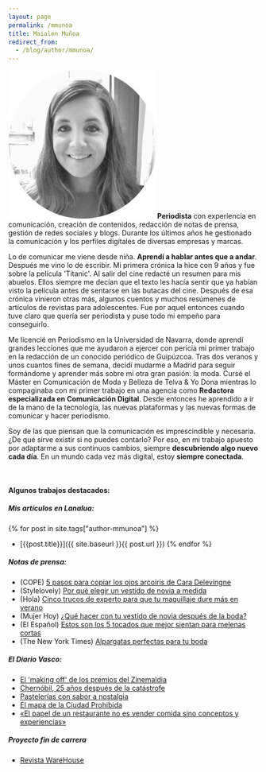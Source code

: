 ```yaml
---
layout: page
permalink: /mmunoa
title: Maialen Muñoa
redirect_from:
  - /blog/author/mmunoa/
---
```


![](/images/profile_m-300x300.jpg)**Periodista** con experiencia en comunicación, creación de contenidos, redacción de notas de prensa, gestión de redes sociales y blogs. Durante los últimos años he gestionado la comunicación y los perfiles digitales de diversas empresas y marcas.

Lo de comunicar me viene desde niña. **Aprendí a hablar antes que a andar**. Después me vino lo de escribir. Mi primera crónica la hice con 9 años y fue sobre la película 'Titanic'. Al salir del cine redacté un resumen para mis abuelos. Ellos siempre me decían que el texto les hacía sentir que ya habían visto la película antes de sentarse en las butacas del cine. Después de esa crónica vinieron otras más, algunos cuentos y muchos resúmenes de artículos de revistas para adolescentes. Fue por aquel entonces cuando tuve claro que quería ser periodista y puse todo mi empeño para conseguirlo.

Me licencié en Periodismo en la Universidad de Navarra, donde aprendí grandes lecciones que me ayudaron a ejercer con pericia mi primer trabajo en la redacción de un conocido periódico de Guipúzcoa. Tras dos veranos y unos cuantos fines de semana, decidí mudarme a Madrid para seguir formándome y aprender más sobre mi otra gran pasión: la moda. Cursé el Máster en Comunicación de Moda y Belleza de Telva & Yo Dona mientras lo compaginaba con mi primer trabajo en una agencia como **Redactora especializada en Comunicación Digital**. Desde entonces he aprendido a ir de la mano de la tecnología, las nuevas plataformas y las nuevas formas de comunicar y hacer periodismo.

Soy de las que piensan que la comunicación es imprescindible y necesaria. ¿De qué sirve existir si no puedes contarlo? Por eso, en mi trabajo apuesto por adaptarme a sus continuos cambios, siempre **descubriendo algo nuevo cada día**. En un mundo cada vez más digital, estoy **siempre conectada**.

[](https://twitter.com/maialenmunoa) [](https://linkedin.com/in/maialenmunoa)

#### Algunos trabajos destacados:

##### Mis artículos en Lanalua:
{% for post in site.tags["author-mmunoa"] %}
- [{{post.title}}]({{ site.baseurl }}{{ post.url }})
{% endfor %}

##### Notas de prensa:

- (COPE) [5 pasos para copiar los ojos arcoíris de Cara Delevingne](https://www.cope.es/programas/solo-copees/cope-cool/noticias/como-conseguir-los-ojos-arcoiris-cara-delevingne-que-arrasan-entre-las-celebrities-20190829_487067)
- (Stylelovely) [Por qué elegir un vestido de novia a medida](https://stylelovely.com/bodas/vestido-de-novia-a-medida/)
- (Hola) [Cinco trucos de experto para que tu maquillaje dure más en verano](https://us.hola.com/belleza/actualidad/galeria/20180814128488/maquillaje-dure-mas-verano/5/)
- (Mujer Hoy) [¿Qué hacer con tu vestido de novia después de la boda?](https://www.mujerhoy.com/moda/novias/201805/29/conservar-vestido-novia-despues-boda-20180529175022.html)
- (El Español) [Estos son los 5 tocados que mejor sientan para melenas cortas](https://www.elespanol.com/corazon/estilo/20180810/tocados-mejor-sientan-melenas-cortas/328717494_0.html) 
- (The New York Times) [Alpargatas perfectas para tu boda](https://www.tmagazine.es/diseno/lisa-lopez/)

##### El Diario Vasco:

- [El 'making off' de los premios del Zinemaldia](https://www.diariovasco.com/20100920/cultura/making-premios-zinemaldia-20100920.html)
- [Chernóbil, 25 años después de la catástrofe](https://www.diariovasco.com/v/20100917/al-dia-local/chernobil-anos-despues-catastrofe-20100917.html)
- [Pastelerías con sabor a nostalgia](https://www.diariovasco.com/v/20100812/san-sebastian/pastelerias-sabor-nostalgia-20100812.html)
- [El mapa de la Ciudad Prohibida](https://www.diariovasco.com/v/20101207/san-sebastian/mapa-ciudad-prohibida-20101207.html)
- [«El papel de un restaurante no es vender comida sino conceptos y experiencias»](https://www.diariovasco.com/v/20101030/al-dia-sociedad/papel-restaurante-vender-comida-20101030.html)

##### Proyecto fin de carrera

- [Revista WareHouse](https://es.scribd.com/document/30713281/Warehouse)
